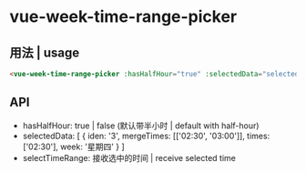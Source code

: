 # vue-week-time-range-picker

## 用法 | usage
```html
<vue-week-time-range-picker :hasHalfHour="true" :selectedData="selectedData" @selectTimeRange="selectTimeRange" />
```

## API

- hasHalfHour: true | false (默认带半小时 | default with half-hour)
- selectedData: [
    {
      iden: '3',
      mergeTimes: [['02:30', '03:00']],
      times: ['02:30'],
      week: '星期四'
    }
  ]
- selectTimeRange: 接收选中的时间 | receive selected time